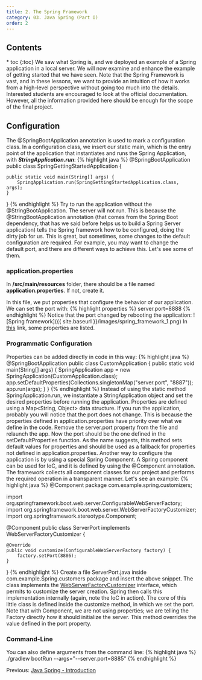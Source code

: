 ```yaml
---
title: 2. The Spring Framework
category: 03. Java Spring (Part I)
order: 2
---
```

<h2>Contents</h2>
* toc
{:toc}
We saw what Spring is, and we deployed an example of a Spring application in a local server. We will now examine and enhance the example of getting started that we have seen. Note that the Spring Framework is vast, and in these lessons, we want to provide an intuition of how it works from a high-level perspective without going too much into the details. Interested students are encouraged to look at the official documentation. However, all the information provided here should be enough for the scope of the final project.

## Configuration
The @SpringBootApplication annotation is used to mark a configuration class. In a configuration class, we insert our static main, which is the entry point of the application that instantiates and runs the Spring Application, with ***StringApplication.run***:
{% highlight java %}
@SpringBootApplication
public class SpringGettingStartedApplication {

    public static void main(String[] args) {
        SpringApplication.run(SpringGettingStartedApplication.class, args);
    }
}
{% endhighlight %}
Try to run the application without the @StringBootApplication. The server will not run. This is because the @StringBootApplication annotation (that comes from the Spring Boot dependency, that has we said before helps us to build a Spring Server application) tells the Spring framework how to be configured, doing the dirty job for us. This is great, but sometimes, some changes to the default configuration are required. For example, you may want to change the default port, and there are different ways to achieve this. Let's see some of them.
### application.properties
In **/src/main/resources** folder, there should be a file named **application.properties**. If not, create it.   

In this file, we put properties that configure the behavior of our application. We can set the port with:
{% highlight properties %}
server.port=8888
{% endhighlight %}
Notice that the port changed by rebooting the application:
![Spring framework]({{ site.baseurl }}/images/spring_framework_1.png)
In <a target="_blank" rel="noopener noreferrer" href="https://docs.spring.io/spring-boot/docs/current/reference/html/application-properties.html">this</a> link, some properties are listed.
### Programmatic Configuration
Properties can be added directly in code in this way:
{% highlight java %}
@SpringBootApplication
public class CustomApplication {
    public static void main(String[] args) {
        SpringApplication app = new SpringApplication(CustomApplication.class);
        app.setDefaultProperties(Collections.singletonMap("server.port", "8887"));
        app.run(args);
    }
}
{% endhighlight %}
Instead of using the static method SpringApplication.run, we instantiate a StringApplication object and set the desired properties before running the application.
Properties are defined using a Map<String, Object> data structure. If you run the application, probably you will notice that the port does not change. This is because the properties defined in application.properties have priority over what we define in the code. Remove the server.port property from the file and relaunch the app. Now the port should be the one defined in the setDefaultProperties function. As the name suggests, this method sets default values for properties and should be used as a fallback for properties not defined in application.properties.
Another way to configure the application is by using a special Spring Component. A Spring component can be used for IoC, and it is defined by using the @Component annotation. The framework collects all component classes for our project and performs the required operation in a transparent manner. Let's see an example:
{% highlight java %}
@Component
package com.example.spring.customizers;

import org.springframework.boot.web.server.ConfigurableWebServerFactory;
import org.springframework.boot.web.server.WebServerFactoryCustomizer;
import org.springframework.stereotype.Component;

@Component
public class ServerPort implements WebServerFactoryCustomizer<ConfigurableWebServerFactory> {

    @Override
    public void customize(ConfigurableWebServerFactory factory) {
        factory.setPort(8886);
    }
}
{% endhighlight %}
Create a file ServerPort.java inside com.example.Spring.customers package and insert the above snippet. The class implements the <a target="_blank" rel="noopener noreferrer" href="https://docs.spring.io/spring-boot/docs/current/api/org/springframework/boot/web/server/WebServerFactoryCustomizer.html">WebServerFactoryCustomizer</a> interface, which permits to customize the server creation. Spring then calls this implementation internally (again, note the IoC in action). The core of this little class is defined inside the customize method, in which we set the port.  
Note that with Component, we are not using properties; we are telling the Factory directly how it should initialize the server. This method overrides the value defined in the port property.
### Command-Line
You can also define arguments from the command line:
{% highlight java %}
./gradlew bootRun --args="--server.port=8885"
{% endhighlight %}
<div class="lesson-nav">
    <div>
        Previous: <a href="/SoftwareArchitectures24/spring-1/introduction">Java Spring - Introduction</a>
    </div>
</div>
